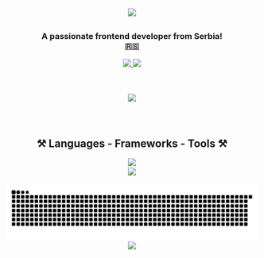 <h1 align="center">
    <img src="https://readme-typing-svg.herokuapp.com/?font=Righteous&size=35&center=true&vCenter=true&width=500&height=70&duration=4000&lines=Hi+There!+👋;+I'm+Luka+Tizic!;" />
</h1>

<h3 align="center">A passionate frontend developer from Serbia! </br> 🇷🇸 </h3>

<div align="center"> 
  <a href="mailto:lukatizic7@gmail.com">
    <img src="https://img.shields.io/badge/Gmail-333333?style=for-the-badge&logo=gmail&logoColor=red" />
  </a>
  <a href="https://www.linkedin.com/in/luka-tizi%C4%87-529a1b240/" target="_blank">
    <img src="https://img.shields.io/badge/LinkedIn-0077B5?style=for-the-badge&logo=linkedin&logoColor=white" target="_blank" />
  </a>
  </div>
  
<h1 align="center">
    <img src="https://media.giphy.com/media/bGgsc5mWoryfgKBx1u/giphy.gif" height='200px' />
</h1>

<br/>



 
<h2 align="center">⚒️ Languages - Frameworks - Tools ⚒️</h2>
<div align="center">
    <img src="https://skillicons.dev/icons?i=javascript,html,css,react,nextjs,tailwind,mui,figma" /> </br>
    <img src="https://skillicons.dev/icons?i=github,git,nodejs,typescript,express,mongodb,mysql,vscode" />
</div>

<br/>

<div align="center">
    <img alt="snake eating my contributions" src="https://raw.githubusercontent.com/lukatizic/lukatizic/output/github-contribution-grid-snake.svg" />
    <img src="https://readme-typing-svg.herokuapp.com/?font=Righteous&size=20&center=true&vCenter=true&width=500&height=70&duration=2000&lines=🐍+Gotta+Eat+Them+All!+🐍;" />

  <br/><br/><br/>
</div>



